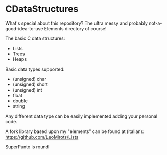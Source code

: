 # CDataStructures
What's special about this repository? The ultra messy and probably not-a-good-idea-to-use Elements directory of course!

The basic C data structures:
- Lists
- Trees
- Heaps

Basic data types supported:
- (unsigned) char
- (unsigned) short
- (unsigned) int
- float
- double
- string

Any different data type can be easily implemented adding your personal code.

A fork library based upon my "elements" can be found at (italian):
https://github.com/LeoMirots/Lists

SuperPunto is round
